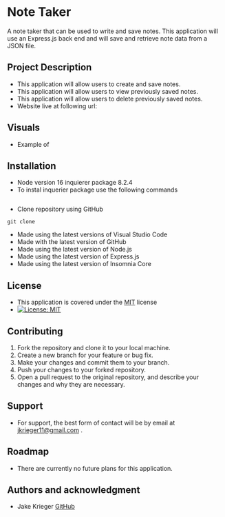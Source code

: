 # Note Taker
A note taker that can be used to write and save notes. This application will use an Express.js back end and will save and retrieve note data from a JSON file.

## Project Description
* This application will allow users to create and save notes.
* This application will allow users to view previously saved notes.
* This application will allow users to delete previously saved notes.
* Website live at following url:

## Visuals
* Example of 
## Installation
* Node version 16 inquierer package 8.2.4
* To instal inquerier package use the following commands 
```npm init
```
* Clone repository using GitHub
``` 
git clone 
```
* Made using the latest versions of Visual Studio Code
* Made with the latest version of GitHub
* Made using the latest version of Node.js
* Made using the latest version of Express.js
* Made using the latest version of Insomnia Core

## License
* This application is covered under the [MIT](https://choosealicense.com/licenses/mit/) license
* [![License: MIT](https://img.shields.io/badge/License-MIT-yellow.svg)](https://opensource.org/licenses/MIT)

## Contributing
1. Fork the repository and clone it to your local machine.
2. Create a new branch for your feature or bug fix.
3. Make your changes and commit them to your branch.
4. Push your changes to your forked repository.
5. Open a pull request to the original repository, and describe your changes and why they are necessary.


## Support
* For support, the best form of contact will be by email at jkrieger11@gmail.com .

## Roadmap
* There are currently no future plans for this application. 
## Authors and acknowledgment
* Jake Krieger
[GitHub](https://github.com/jkrieger6?tab=repositories "GitHub Repos")



